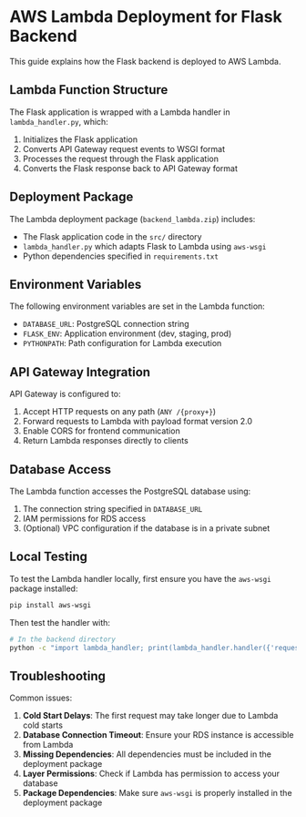# AWS Lambda Deployment for Flask Backend

This guide explains how the Flask backend is deployed to AWS Lambda.

## Lambda Function Structure

The Flask application is wrapped with a Lambda handler in `lambda_handler.py`, which:

1. Initializes the Flask application
2. Converts API Gateway request events to WSGI format
3. Processes the request through the Flask application
4. Converts the Flask response back to API Gateway format

## Deployment Package

The Lambda deployment package (`backend_lambda.zip`) includes:

- The Flask application code in the `src/` directory
- `lambda_handler.py` which adapts Flask to Lambda using `aws-wsgi`
- Python dependencies specified in `requirements.txt`

## Environment Variables

The following environment variables are set in the Lambda function:

- `DATABASE_URL`: PostgreSQL connection string
- `FLASK_ENV`: Application environment (dev, staging, prod)
- `PYTHONPATH`: Path configuration for Lambda execution

## API Gateway Integration

API Gateway is configured to:

1. Accept HTTP requests on any path (`ANY /{proxy+}`)
2. Forward requests to Lambda with payload format version 2.0
3. Enable CORS for frontend communication
4. Return Lambda responses directly to clients

## Database Access

The Lambda function accesses the PostgreSQL database using:

1. The connection string specified in `DATABASE_URL`
2. IAM permissions for RDS access
3. (Optional) VPC configuration if the database is in a private subnet

## Local Testing

To test the Lambda handler locally, first ensure you have the `aws-wsgi` package installed:

```bash
pip install aws-wsgi
```

Then test the handler with:

```bash
# In the backend directory
python -c "import lambda_handler; print(lambda_handler.handler({'requestContext': {'http': {'method': 'GET'}}, 'rawPath': '/api/submissions', 'rawQueryString': '', 'headers': {}}, None))"
```

## Troubleshooting

Common issues:

1. **Cold Start Delays**: The first request may take longer due to Lambda cold starts
2. **Database Connection Timeout**: Ensure your RDS instance is accessible from Lambda
3. **Missing Dependencies**: All dependencies must be included in the deployment package
4. **Layer Permissions**: Check if Lambda has permission to access your database
5. **Package Dependencies**: Make sure `aws-wsgi` is properly installed in the deployment package
